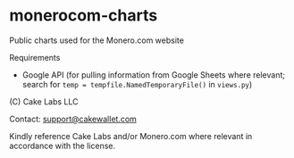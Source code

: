 # monerocom-charts
Public charts used for the Monero.com website

Requirements
* Google API (for pulling information from Google Sheets where relevant; search for `temp = tempfile.NamedTemporaryFile()` in `views.py`)

(C) Cake Labs LLC

Contact: support@cakewallet.com

Kindly reference Cake Labs and/or Monero.com where relevant in accordance with the license.